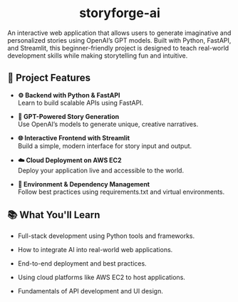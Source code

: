 <h1 align="center">storyforge-ai</h1>

An interactive web application that allows users to generate imaginative and personalized stories using OpenAI’s GPT models. Built with Python, FastAPI, and Streamlit, this beginner-friendly project is designed to teach real-world development skills while making storytelling fun and intuitive.


## 🚀 Project Features
 - **⚙️ Backend with Python & FastAPI**<br>
    Learn to build scalable APIs using FastAPI.

 - **🤖 GPT-Powered Story Generation**<br>
Use OpenAI’s models to generate unique, creative narratives.

 - **🌐 Interactive Frontend with Streamlit**<br>
    Build a simple, modern interface for story input and output.

 - **☁️ Cloud Deployment on AWS EC2**<br>
    Deploy your application live and accessible to the world.

 - **🧩 Environment & Dependency Management**<br>
    Follow best practices using requirements.txt and virtual environments.


## 📚 What You'll Learn
 - Full-stack development using Python tools and frameworks.

 - How to integrate AI into real-world web applications.

 - End-to-end deployment and best practices.

 - Using cloud platforms like AWS EC2 to host applications.

 - Fundamentals of API development and UI design.

